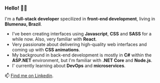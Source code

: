 ### Hello! :wave:😄

I'm a **full-stack developer** specilized in **front-end development**, living in **Blumenau, Brazil**.

* I've been creating interfaces using **Javascript**, **CSS** and **SASS** for a while now. Also, very familiar with **React**.
* Very passionate about delivering high-quality web interfaces and coming up with **CSS animations**.
* My background in back-end development is mostly in **C#** within the **ASP.NET** environment, but I'm familiar with **.NET Core** and **Node.js**. 
* I' currently learning about **DevOps** and **microservices**.

📫 [Find me on Linkedin](https://www.linkedin.com/in/isaac-amaro-da-costa/).

<!--
**isaacamaro03/isaacamaro03** is a ✨ _special_ ✨ repository because its `README.md` (this file) appears on your GitHub profile.

Here are some ideas to get you started:

- 🔭 I’m currently working on ...
- 🌱 I’m currently learning ...
- 👯 I’m looking to collaborate on ...
- 🤔 I’m looking for help with ...
- 💬 Ask me about ...
- 📫 How to reach me: ...
- 😄 Pronouns: ...
- ⚡ Fun fact: ...
-->
